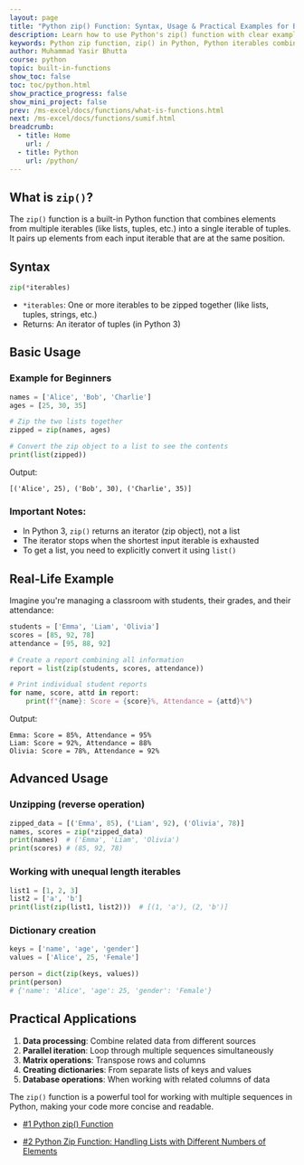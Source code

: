 ```yaml
---
layout: page
title: "Python zip() Function: Syntax, Usage & Practical Examples for Beginners"
description: Learn how to use Python's zip() function with clear examples. Understand syntax, basic usage, real-world applications, and advanced techniques for combining iterables efficiently.
keywords: Python zip function, zip() in Python, Python iterables combination, zip function examples, Python data pairing, zip() tutorial for beginners, Python parallel iteration, combining lists in Python, Python dictionary creation with zip, unzipping in Python, Python zip syntax, zip() use cases, Python iterators, merging lists in Python, Python built-in functions, looping through multiple lists, Python data processing, zip() real-world examples, Python coding tips, Python for data science
author: Muhammad Yasir Bhutta
course: python
topic: built-in-functions
show_toc: false
toc: toc/python.html
show_practice_progress: false
show_mini_project: false
prev: /ms-excel/docs/functions/what-is-functions.html
next: /ms-excel/docs/functions/sumif.html
breadcrumb:
  - title: Home
    url: /
  - title: Python
    url: /python/
---
```


## What is `zip()`?

The `zip()` function is a built-in Python function that combines elements from multiple iterables (like lists, tuples, etc.) into a single iterable of tuples. It pairs up elements from each input iterable that are at the same position.

## Syntax

```python
zip(*iterables)
```

- `*iterables`: One or more iterables to be zipped together (like lists, tuples, strings, etc.)
- Returns: An iterator of tuples (in Python 3)

## Basic Usage

### Example for Beginners

```python
names = ['Alice', 'Bob', 'Charlie']
ages = [25, 30, 35]

# Zip the two lists together
zipped = zip(names, ages)

# Convert the zip object to a list to see the contents
print(list(zipped))
```

Output:
```
[('Alice', 25), ('Bob', 30), ('Charlie', 35)]
```

### Important Notes:
- In Python 3, `zip()` returns an iterator (zip object), not a list
- The iterator stops when the shortest input iterable is exhausted
- To get a list, you need to explicitly convert it using `list()`

## Real-Life Example

Imagine you're managing a classroom with students, their grades, and their attendance:

```python
students = ['Emma', 'Liam', 'Olivia']
scores = [85, 92, 78]
attendance = [95, 88, 92]

# Create a report combining all information
report = list(zip(students, scores, attendance))

# Print individual student reports
for name, score, attd in report:
    print(f"{name}: Score = {score}%, Attendance = {attd}%")
```

Output:
```
Emma: Score = 85%, Attendance = 95%
Liam: Score = 92%, Attendance = 88%
Olivia: Score = 78%, Attendance = 92%
```

## Advanced Usage

### Unzipping (reverse operation)
```python
zipped_data = [('Emma', 85), ('Liam', 92), ('Olivia', 78)]
names, scores = zip(*zipped_data)
print(names)  # ('Emma', 'Liam', 'Olivia')
print(scores) # (85, 92, 78)
```

### Working with unequal length iterables
```python
list1 = [1, 2, 3]
list2 = ['a', 'b']
print(list(zip(list1, list2)))  # [(1, 'a'), (2, 'b')]
```

### Dictionary creation
```python
keys = ['name', 'age', 'gender']
values = ['Alice', 25, 'Female']

person = dict(zip(keys, values))
print(person)
# {'name': 'Alice', 'age': 25, 'gender': 'Female'}
```

## Practical Applications

1. **Data processing**: Combine related data from different sources
2. **Parallel iteration**: Loop through multiple sequences simultaneously
3. **Matrix operations**: Transpose rows and columns
4. **Creating dictionaries**: From separate lists of keys and values
5. **Database operations**: When working with related columns of data

The `zip()` function is a powerful tool for working with multiple sequences in Python, making your code more concise and readable.

- [#1 Python zip() Function](https://www.youtube.com/watch?v=7ix3cDWAsUc&list=PLKYRx0Ibk7Vi-CC7ik98qT0VKK0F7ikja&index=57)

- [#2 Python Zip Function: Handling Lists with Different Numbers of Elements](https://www.youtube.com/watch?v=TOxTxP9x4ME&list=PLKYRx0Ibk7Vi-CC7ik98qT0VKK0F7ikja&index=56)